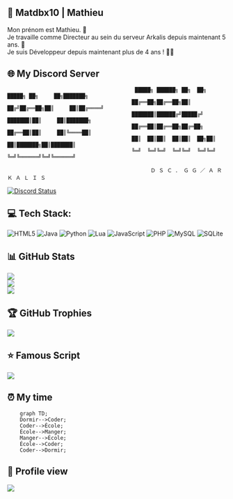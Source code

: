 ## 👤 Matdbx10 | Mathieu

<p> Mon prénom est Mathieu. 🧭 <br> 
Je travaille comme Directeur au sein du serveur Arkalis depuis maintenant 5 ans. 💼 <br> 
Je suis Développeur depuis maintenant plus de 4 ans ! 👨‍💻</p>

## 🌐 My Discord Server

                                             █████╗ ██████╗ ██╗  ██╗ █████╗ ██╗     ██╗███████╗
                                            ██╔══██╗██╔══██╗██║ ██╔╝██╔══██╗██║     ██║██╔════╝
                                            ███████║██████╔╝█████╔╝ ███████║██║     ██║███████╗
                                            ██╔══██║██╔══██╗██╔═██╗ ██╔══██║██║     ██║╚════██║
                                            ██║  ██║██║  ██║██║  ██╗██║  ██║███████╗██║███████║
                                            ╚═╝  ╚═╝╚═╝  ╚═╝╚═╝  ╚═╝╚═╝  ╚═╝╚══════╝╚═╝╚══════╝
                                                   
                                                  Ｄ Ｓ Ｃ ． Ｇ Ｇ ／ Ａ Ｒ Ｋ Ａ Ｌ Ｉ Ｓ 

 <a href="https://discord.gg/uk7ww4QMn6" title=""><img alt="Discord Status" src="https://discordapp.com/api/guilds/996791677287157791/widget.png"></a>
## 💻 Tech Stack:
![HTML5](https://img.shields.io/badge/html5-%23E34F26.svg?style=flat&logo=html5&logoColor=white) ![Java](https://img.shields.io/badge/java-%23ED8B00.svg?style=flat&logo=java&logoColor=white) ![Python](https://img.shields.io/badge/python-3670A0?style=flat&logo=python&logoColor=ffdd54) ![Lua](https://img.shields.io/badge/lua-%232C2D72.svg?style=flat&logo=lua&logoColor=white) ![JavaScript](https://img.shields.io/badge/javascript-%23323330.svg?style=flat&logo=javascript&logoColor=%23F7DF1E) ![PHP](https://img.shields.io/badge/php-%23777BB4.svg?style=flat&logo=php&logoColor=white) ![MySQL](https://img.shields.io/badge/mysql-%2300f.svg?style=flat&logo=mysql&logoColor=white) ![SQLite](https://img.shields.io/badge/sqlite-%2307405e.svg?style=flat&logo=sqlite&logoColor=white)
## 📊 GitHub Stats
![](https://github-readme-stats.vercel.app/api?username=Matdbx10&theme=dark&hide_border=true&include_all_commits=false&count_private=false)<br/>
![](https://github-readme-streak-stats.herokuapp.com/?user=Matdbx10&theme=dark&hide_border=true)<br/>
![](https://github-readme-stats.vercel.app/api/top-langs/?username=Matdbx10&theme=dark&hide_border=true&include_all_commits=false&count_private=false&layout=compact)
## 🏆 GitHub Trophies
![](https://github-profile-trophy.vercel.app/?username=Matdbx10&theme=darkhub&no-frame=true&no-bg=false&margin-w=4)
## ⭐️ Famous Script
![](https://github-readme-stats.vercel.app/api/pin/?username=Matdbx10&theme=dark&repo=mAdmin&hide_border=true)
## ⏰ My time
```mermaid 
    graph TD;
    Dormir-->Coder;
    Coder-->École;
    École-->Manger;
    Manger-->École;
    École-->Coder;
    Coder-->Dormir;
```
## 👀 Profile view
![](https://profile-counter.glitch.me/Matdbx10/count.svg)
